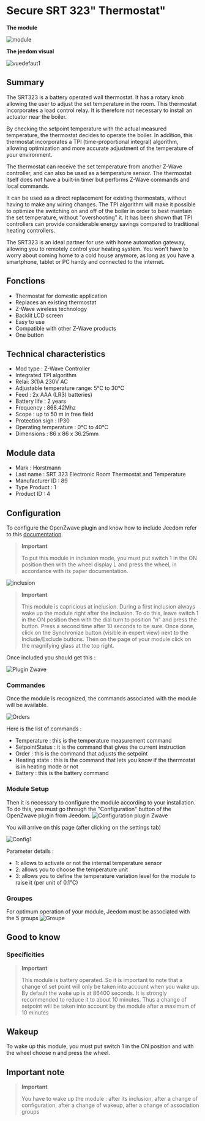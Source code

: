 # Secure SRT 323" Thermostat"

**The module**

![module](images/secure.srt323/module.jpg)

**The jeedom visual**

![vuedefaut1](images/secure.srt323/vuedefaut1.jpg)

## Summary

The SRT323 is a battery operated wall thermostat. It has a rotary knob allowing the user to adjust the set temperature in the room. This thermostat incorporates a load control relay. It is therefore not necessary to install an actuator near the boiler.

By checking the setpoint temperature with the actual measured temperature, the thermostat decides to operate the boiler. In addition, this thermostat incorporates a TPI (time-proportional integral) algorithm, allowing optimization and more accurate adjustment of the temperature of your environment.

The thermostat can receive the set temperature from another Z-Wave controller, and can also be used as a temperature sensor. The thermostat itself does not have a built-in timer but performs Z-Wave commands and local commands.

It can be used as a direct replacement for existing thermostats, without having to make any wiring changes. The TPI algorithm will make it possible to optimize the switching on and off of the boiler in order to best maintain the set temperature, without "overshooting" it. It has been shown that TPI controllers can provide considerable energy savings compared to traditional heating controllers.

The SRT323 is an ideal partner for use with home automation gateway, allowing you to remotely control your heating system. You won't have to worry about coming home to a cold house anymore, as long as you have a smartphone, tablet or PC handy and connected to the internet.

## Fonctions

-   Thermostat for domestic application
-   Replaces an existing thermostat
-   Z-Wave wireless technology
-   Backlit LCD screen
-   Easy to use
-   Compatible with other Z-Wave products
-   One button

## Technical characteristics

-   Mod type : Z-Wave Controller
-   Integrated TPI algorithm
-   Relai: 3(1)A 230V AC
-   Adjustable temperature range: 5°C to 30°C
-   Feed : 2x AAA (LR3) batteries)
-   Battery life : 2 years
-   Frequency : 868.42Mhz
-   Scope : up to 50 m in free field
-   Protection sign : IP30
-   Operating temperature : 0°C to 40°C
-   Dimensions : 86 x 86 x 36.25mm

## Module data

-   Mark : Horstmann
-   Last name : SRT 323 Electronic Room Thermostat and Temperature
-   Manufacturer ID : 89
-   Type Product : 1
-   Product ID : 4

## Configuration

To configure the OpenZwave plugin and know how to include Jeedom refer to this [documentation](https://doc.jeedom.com/en_US/plugins/automation%20protocol/openzwave/).

> **Important**
>
> To put this module in inclusion mode, you must put switch 1 in the ON position then with the wheel display L and press the wheel, in accordance with its paper documentation.

![inclusion](images/secure.srt323/inclusion.jpg)

> **Important**
>
> This module is capricious at inclusion. During a first inclusion always wake up the module right after the inclusion. To do this, leave switch 1 in the ON position then with the dial turn to position "n" and press the button. Press a second time after 10 seconds to be sure. Once done, click on the Synchronize button (visible in expert view) next to the Include/Exclude buttons. Then on the page of your module click on the magnifying glass at the top right.

Once included you should get this :

![Plugin Zwave](images/secure.srt323/information.jpg)

### Commandes

Once the module is recognized, the commands associated with the module will be available.

![Orders](images/secure.srt323/commandes.jpg)

Here is the list of commands :

-   Temperature : this is the temperature measurement command
-   SetpointStatus : it is the command that gives the current instruction
-   Order : this is the command that adjusts the setpoint
-   Heating state : this is the command that lets you know if the thermostat is in heating mode or not
-   Battery : this is the battery command

### Module Setup

Then it is necessary to configure the module according to your installation. To do this, you must go through the "Configuration" button of the OpenZwave plugin from Jeedom.
![Configuration plugin Zwave](images/plugin/bouton_configuration.jpg)

You will arrive on this page (after clicking on the settings tab)

![Config1](images/secure.srt323/config1.jpg)

Parameter details :

-   1: allows to activate or not the internal temperature sensor
-   2: allows you to choose the temperature unit
-   3: allows you to define the temperature variation level for the module to raise it (per unit of 0.1°C)

### Groupes

For optimum operation of your module, Jeedom must be associated with the 5 groups
![Groupe](images/secure.srt323/groupe.jpg)

## Good to know

### Specificities

> **Important**
>
> This module is battery operated. So it is important to note that a change of set point will only be taken into account when you wake up. By default the wake up is at 86400 seconds. It is strongly recommended to reduce it to about 10 minutes. Thus a change of setpoint will be taken into account by the module after a maximum of 10 minutes

## Wakeup

To wake up this module, you must put switch 1 in the ON position and
with the wheel choose n and press the wheel.

## Important note

> **Important**
>
> You have to wake up the module : after its inclusion, after a change of configuration, after a change of wakeup, after a change of association groups
